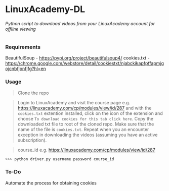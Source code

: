 # LinuxAcademy-DL

###### Python script to download videos from your LinuxAcademy account for offline viewing
#
#
### Requirements
BeautifulSoup - https://pypi.org/project/beautifulsoup4/
cookies.txt - https://chrome.google.com/webstore/detail/cookiestxt/njabckikapfpffapmjgojcnbfjonfjfg?hl=en

### Usage

> Clone the repo

> Login to LinuxAcademy and visit the course page e.g. https://linuxacademy.com/cp/modules/view/id/287 and with the `cookies.txt` extention installed, click on the icon of the extension and choose `To download cookies for this tab click here`. Copy the downloaded txt file to root of the cloned repo. Make sure that the name of the file is ``cookies.txt``. Repeat when you an encounter exception in downloading the videos (assuming you have an active subscription).

> course_id e.g. https://linuxacademy.com/cp/modules/view/id/287

``` python
>>> python driver.py username password course_id
```

### To-Do
Automate the process for obtaining cookies



